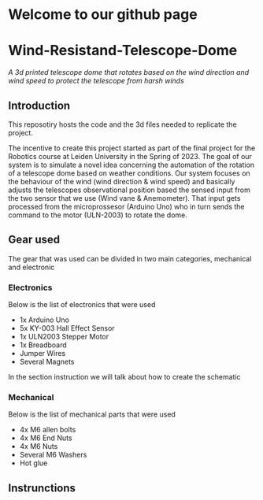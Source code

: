 <h1>Welcome to our github page</h1>

# Wind-Resistand-Telescope-Dome
<i>A 3d printed telescope dome that rotates based on the wind direction and wind speed to protect the telescope from harsh winds</i>
<h2>Introduction </h2>

<p>This reposotiry hosts the code and the 3d files needed to replicate the project.</p>
<p> The incentive to create this project started as part of the final project for the Robotics course at Leiden University in the Spring of 2023.
  The goal of our system is to simulate a novel idea concerning the automation of the rotation of a telescope dome based on weather conditions.
  Our system focuses on the behaviour of the wind (wind direction & wind speed) and basically adjusts the telescopes observational position based the sensed input
from the two sensor that we use (Wind vane & Anemometer). That input gets processed from the microprossesor (Arduino Uno) who in turn sends the command to the motor (ULN-2003) to rotate the dome. </p>

<h2> Gear used </h2>
The gear that was used can be divided in two main categories, mechanical and electronic

<h3> Electronics </h3>
<p>Below is the list of electronics that were used</p>
  <ul>
    <li> 1x Arduino Uno</li>
    <li>5x KY-003 Hall Effect Sensor </li>
<li>1x ULN2003 Stepper Motor</li>
<li>1x Breadboard</li>
<li>Jumper Wires</li>
<li>Several Magnets</li>
    </ul>
<p> In the section instruction we will talk about how to create the schematic</p>

<h3> Mechanical </h3>
<p>Below is the list of mechanical parts that were used</p>

  <ul>
    <li> 4x M6 allen bolts</li>
    <li>4x M6  End Nuts</li>
    <li>4x M6 Nuts</li>
    <li>Several  M6 Washers</li>
    <li>Hot glue</li>
 </ul>
 
 
 
 
 <h2> Instrunctions </h2>
 
